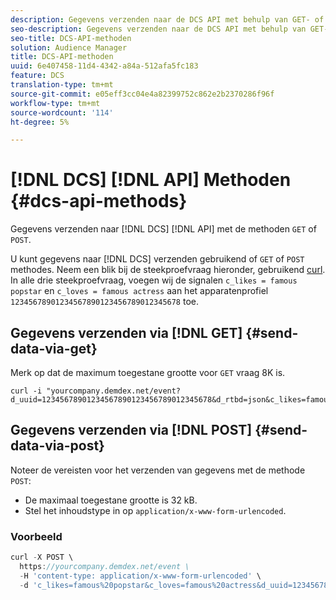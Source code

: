 ```yaml
---
description: Gegevens verzenden naar de DCS API met behulp van GET- of POST-methoden.
seo-description: Gegevens verzenden naar de DCS API met behulp van GET- of POST-methoden.
seo-title: DCS-API-methoden
solution: Audience Manager
title: DCS-API-methoden
uuid: 6e407458-11d4-4342-a84a-512afa5fc183
feature: DCS
translation-type: tm+mt
source-git-commit: e05eff3cc04e4a82399752c862e2b2370286f96f
workflow-type: tm+mt
source-wordcount: '114'
ht-degree: 5%

---
```



# [!DNL DCS] [!DNL API] Methoden  {#dcs-api-methods}

Gegevens verzenden naar [!DNL DCS] [!DNL API] met de methoden `GET` of `POST`.

U kunt gegevens naar [!DNL DCS] verzenden gebruikend of `GET` of `POST` methodes. Neem een blik bij de steekproefvraag hieronder, gebruikend [curl](https://curl.haxx.se/). In alle drie steekproefvraag, voegen wij de signalen `c_likes = famous popstar` en `c_loves = famous actress` aan het apparatenprofiel `12345678901234567890123456789012345678` toe.

## Gegevens verzenden via [!DNL GET] {#send-data-via-get}

Merk op dat de maximum toegestane grootte voor `GET` vraag 8K is.

```
curl -i "yourcompany.demdex.net/event?d_uuid=12345678901234567890123456789012345678&d_rtbd=json&c_likes=famous%20popstar&c_loves=famous%20actress"
```

## Gegevens verzenden via [!DNL POST] {#send-data-via-post}

Noteer de vereisten voor het verzenden van gegevens met de methode `POST`:

* De maximaal toegestane grootte is 32 kB.
* Stel het inhoudstype in op `application/x-www-form-urlencoded`.

### Voorbeeld

```js
curl -X POST \
  https://yourcompany.demdex.net/event \
  -H 'content-type: application/x-www-form-urlencoded' \
  -d 'c_likes=famous%20popstar&c_loves=famous%20actress&d_uuid=12345678901234567890123456789012345678'
```

